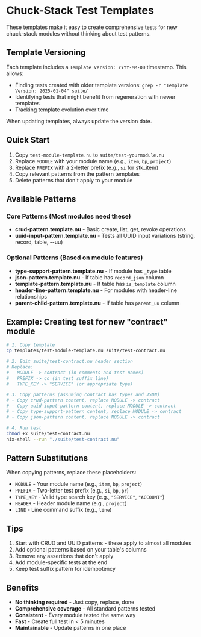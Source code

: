 # Chuck-Stack Test Templates

These templates make it easy to create comprehensive tests for new chuck-stack modules without thinking about test patterns.

## Template Versioning

Each template includes a `Template Version: YYYY-MM-DD` timestamp. This allows:
- Finding tests created with older template versions: `grep -r "Template Version: 2025-01-04" suite/`
- Identifying tests that might benefit from regeneration with newer templates
- Tracking template evolution over time

When updating templates, always update the version date.

## Quick Start

1. Copy `test-module-template.nu` to `suite/test-yourmodule.nu`
2. Replace `MODULE` with your module name (e.g., `item`, `bp`, `project`)
3. Replace `PREFIX` with a 2-letter prefix (e.g., `si` for stk_item)
4. Copy relevant patterns from the pattern templates
5. Delete patterns that don't apply to your module

## Available Patterns

### Core Patterns (Most modules need these)
- **crud-pattern.template.nu** - Basic create, list, get, revoke operations
- **uuid-input-pattern.template.nu** - Tests all UUID input variations (string, record, table, --uu)

### Optional Patterns (Based on module features)
- **type-support-pattern.template.nu** - If module has `_type` table
- **json-pattern.template.nu** - If table has `record_json` column
- **template-pattern.template.nu** - If table has `is_template` column
- **header-line-pattern.template.nu** - For modules with header-line relationships
- **parent-child-pattern.template.nu** - If table has `parent_uu` column

## Example: Creating test for new "contract" module

```bash
# 1. Copy template
cp templates/test-module-template.nu suite/test-contract.nu

# 2. Edit suite/test-contract.nu header section
# Replace:
#   MODULE -> contract (in comments and test names)
#   PREFIX -> co (in test_suffix line)
#   TYPE_KEY -> "SERVICE" (or appropriate type)

# 3. Copy patterns (assuming contract has types and JSON)
# - Copy crud-pattern content, replace MODULE -> contract
# - Copy uuid-input-pattern content, replace MODULE -> contract  
# - Copy type-support-pattern content, replace MODULE -> contract
# - Copy json-pattern content, replace MODULE -> contract

# 4. Run test
chmod +x suite/test-contract.nu
nix-shell --run "./suite/test-contract.nu"
```

## Pattern Substitutions

When copying patterns, replace these placeholders:
- `MODULE` - Your module name (e.g., `item`, `bp`, `project`)
- `PREFIX` - Two-letter test prefix (e.g., `si`, `bp`, `pr`)
- `TYPE_KEY` - Valid type search key (e.g., `"SERVICE"`, `"ACCOUNT"`)
- `HEADER` - Header module name (e.g., `project`)
- `LINE` - Line command suffix (e.g., `line`)

## Tips

1. Start with CRUD and UUID patterns - these apply to almost all modules
2. Add optional patterns based on your table's columns
3. Remove any assertions that don't apply
4. Add module-specific tests at the end
5. Keep test suffix pattern for idempotency

## Benefits

- **No thinking required** - Just copy, replace, done
- **Comprehensive coverage** - All standard patterns tested
- **Consistent** - Every module tested the same way
- **Fast** - Create full test in < 5 minutes
- **Maintainable** - Update patterns in one place